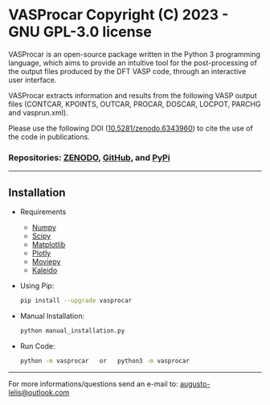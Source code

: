 # VASProcar Copyright (C) 2023   -   GNU GPL-3.0 license

VASProcar is an open-source package written in the Python 3 programming language, which aims to provide an intuitive tool for the post-processing of the output files produced by the DFT VASP code, through an interactive user interface.

VASProcar extracts information and results from the following VASP output files (CONTCAR, KPOINTS, OUTCAR, PROCAR, DOSCAR, LOCPOT, PARCHG and vasprun.xml).

Please use the following DOI ([10.5281/zenodo.6343960](https://doi.org/10.5281/zenodo.6343960)) to cite the use of the code in publications.

### Repositories:  [ZENODO](https://doi.org/10.5281/zenodo.6343960), [GitHub](https://github.com/Augusto-de-Lelis-Araujo/VASProcar-Python-tools-VASP), and [PyPi](https://pypi.org/project/vasprocar)

------------------------------------------------------------------------

## Installation

-  Requirements

    - [Numpy](https://pypi.org/project/numpy/)
    - [Scipy](https://pypi.org/project/scipy/)
    - [Matplotlib](https://pypi.org/project/matplotlib/)
    - [Plotly](https://pypi.org/project/plotly/)
    - [Moviepy](https://pypi.org/project/moviepy/)
    - [Kaleido](https://pypi.org/project/kaleido/)
    
- Using Pip:

  ```bash
  pip install --upgrade vasprocar
  ```

- Manual Installation:

  ```bash
  python manual_installation.py
  ```

- Run Code:

  ```bash
  python -m vasprocar   or   python3 -m vasprocar
  ```
------------------------------------------------------------------------

For more informations/questions send an e-mail to: augusto-lelis@outlook.com
